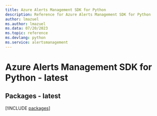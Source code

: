 ```yaml
---
title: Azure Alerts Management SDK for Python
description: Reference for Azure Alerts Management SDK for Python
author: lmazuel
ms.author: lmazuel
ms.data: 07/20/2023
ms.topic: reference
ms.devlang: python
ms.service: alertsmanagement
---
```

# Azure Alerts Management SDK for Python - latest
## Packages - latest
[!INCLUDE [packages](alerts-management-index.md)]